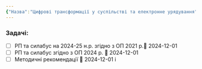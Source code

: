 ```yaml
---
{"Назва":"Цифрові трансформації у суспільстві та електронне урядування","Відповідальний":["Клімович С.О."],"Тип":"Обов'язковий","Кафедра":"Політичних наук і права","dg-publish":true,"permalink":"/work/uni/administrative/faculty/akreditacziya/bakalavrat/281/czifrovi-transformacziyi-u-suspilstvi-ta-elektronne-uryaduvannya/","dgPassFrontmatter":true}
---
```


### Задачі:
- [ ] РП та силабус на 2024-25 н.р. згідно з ОП 2021 р.📅 2024-12-01
- [ ] РП та силабус згідно з ОП 2024 р. 📅 2024-12-01
- [ ] Методичні рекомендації 📅 2024-12-01
і
